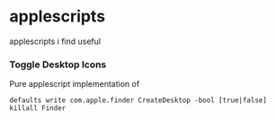 # applescripts
applescripts i find useful


### Toggle Desktop Icons
Pure applescript implementation of
```shell
defaults write com.apple.finder CreateDesktop -bool [true|false]
killall Finder
```
